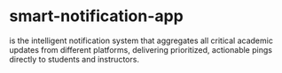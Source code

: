 # smart-notification-app
is the intelligent notification system that aggregates all critical academic updates from different platforms, delivering prioritized, actionable pings directly to students and instructors.
